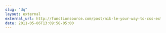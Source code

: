 ```yaml
---
slug: "dq"
layout: external
external_url: http://functionsource.com/post/nib-le-your-way-to-css-extension
date: 2011-05-06T13:09:58-05:00
---
```

